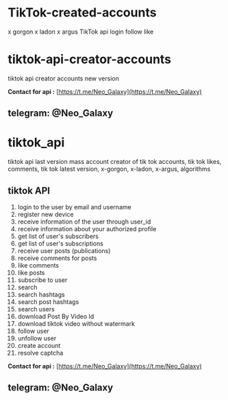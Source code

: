 # TikTok-created-accounts
x gorgon x ladon x argus TikTok api login follow like 

# tiktok-api-creator-accounts
tiktok api creator accounts new version 

**Contact for api :** [https://t.me/Neo_Galaxy](https://t.me/Neo_Galaxy)
## telegram: @Neo_Galaxy

# tiktok_api
 tiktok api last version mass account creator of tik tok accounts, tik tok likes, comments, tik tok latest version, x-gorgon, x-ladon, x-argus, algorithms

## tiktok API
1. login to the user by email and username
2. register new device
3. receive information of the user through user_id
4. receive information about your authorized profile
5. get list of user's subscribers
6. get list of user's subscriptions
7. receive user posts (publications)
8. receive comments for posts
9. like comments
10. like posts
11. subscribe to user
12. search
13. search hashtags
14. search post hashtags
15. search users
16. download Post By Video Id
17. download tiktok video without watermark
18. follow user
19. unfollow user
20. create account
21. resolve captcha



**Contact for api :** [https://t.me/Neo_Galaxy](https://t.me/Neo_Galaxy)
## telegram: @Neo_Galaxy
